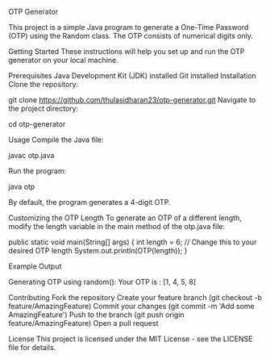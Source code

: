 OTP Generator

This project is a simple Java program to generate a One-Time Password (OTP) using the Random class. The OTP consists of numerical digits only.

Getting Started
These instructions will help you set up and run the OTP generator on your local machine.

Prerequisites
Java Development Kit (JDK) installed
Git installed
Installation
Clone the repository:

git clone https://github.com/thulasidharan23/otp-generator.git
Navigate to the project directory:


cd otp-generator

Usage
Compile the Java file:


javac otp.java

Run the program:

java otp

By default, the program generates a 4-digit OTP.

Customizing the OTP Length
To generate an OTP of a different length, modify the length variable in the main method of the otp.java file:

public static void main(String[] args) {
    int length = 6; // Change this to your desired OTP length
    System.out.println(OTP(length));
}

Example Output

Generating OTP using random():
Your OTP is : 
[1, 4, 5, 8]


Contributing
Fork the repository
Create your feature branch (git checkout -b feature/AmazingFeature)
Commit your changes (git commit -m 'Add some AmazingFeature')
Push to the branch (git push origin feature/AmazingFeature)
Open a pull request


License
This project is licensed under the MIT License - see the LICENSE file for details.